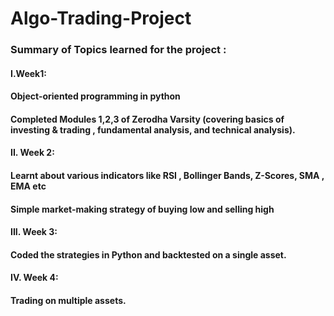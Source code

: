 # Algo-Trading-Project

### Summary of Topics learned for the project  : 
#### I.Week1:
#### Object-oriented programming in python
#### Completed Modules 1,2,3 of Zerodha Varsity (covering basics of investing & trading , fundamental analysis, and technical analysis).
#### II. Week 2:
#### Learnt about various indicators like RSI , Bollinger Bands, Z-Scores, SMA , EMA etc
#### Simple market-making strategy of buying low and selling high
#### III. Week 3:
#### Coded the strategies in Python and backtested on a single asset.
#### IV. Week 4:
#### Trading on multiple assets.
  
